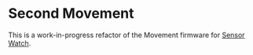Second Movement
===============

This is a work-in-progress refactor of the Movement firmware for [Sensor Watch](https://www.sensorwatch.net).
